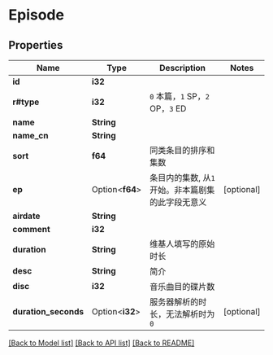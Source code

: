 # Episode

## Properties

Name | Type | Description | Notes
------------ | ------------- | ------------- | -------------
**id** | **i32** |  | 
**r#type** | **i32** | `0` 本篇，`1` SP，`2` OP，`3` ED | 
**name** | **String** |  | 
**name_cn** | **String** |  | 
**sort** | **f64** | 同类条目的排序和集数 | 
**ep** | Option<**f64**> | 条目内的集数, 从`1`开始。非本篇剧集的此字段无意义 | [optional]
**airdate** | **String** |  | 
**comment** | **i32** |  | 
**duration** | **String** | 维基人填写的原始时长 | 
**desc** | **String** | 简介 | 
**disc** | **i32** | 音乐曲目的碟片数 | 
**duration_seconds** | Option<**i32**> | 服务器解析的时长，无法解析时为 `0` | [optional]

[[Back to Model list]](../README.md#documentation-for-models) [[Back to API list]](../README.md#documentation-for-api-endpoints) [[Back to README]](../README.md)


